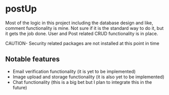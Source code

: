 # postUp

Most of the logic in this project including the database design and like, comment functionality is mine. Not sure if it is the standard way to do it, but it gets the job done. User and Post related CRUD functionality is in place.

CAUTION- Security related packages are not installed at this point in time

## Notable features

- Email verification functionality (it is yet to be implemented)
- Image upload and storage functionality (it is also yet to be implemented)
- Chat functionality (this is a big bet but I plan to integrate this in the future)
